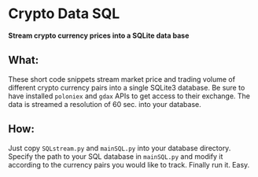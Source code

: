 # Crypto Data SQL

**Stream crypto currency prices into a SQLite data base**

## What:
These short code snippets stream market price and trading volume of different crypto currency pairs into a single SQLite3 database.
Be sure to have installed ``poloniex`` and ``gdax`` APIs to get access to their exchange.
The data is streamed a resolution of 60 sec. into your database.

## How:
Just copy ``SQLstream.py`` and ``mainSQL.py`` into your database directory. Specify the path to your SQL database in ``mainSQL.py`` and modify it according
to the currency pairs you would like to track. Finally run it. Easy.

